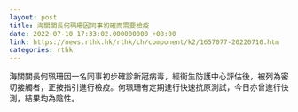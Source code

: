 ```yaml
---
layout: post
title: 海關關長何珮珊因同事初確而需要檢疫
date: 2022-07-10 17:33:02.000000000 +08:00
link: https://news.rthk.hk/rthk/ch/component/k2/1657077-20220710.htm
categories: rthk
---
```


海關關長何珮珊因一名同事初步確診新冠病毒，經衞生防護中心評估後，被列為密切接觸者，正按指引進行檢疫。
​
何珮珊有定期進行快速抗原測試，今日亦曾進行快測，結果均為陰性。
